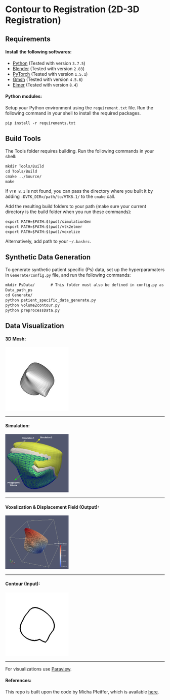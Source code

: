 # Contour to Registration (2D-3D Registration)

## Requirements
#### Install the following softwares:
* [Python](https://www.python.org/downloads/) (Tested with version `3.7.5`)
* [Blender](https://www.blender.org/download/) (Tested with version `2.83`)
* [PyTorch](https://pytorch.org/) (Tested with version `1.5.1`)
* [Gmsh](https://gmsh.info/) (Tested with version `4.5.6`)
* [Elmer](https://github.com/elmercsc/elmerfem) (Tested with version `8.4`)

#### Python modules:
Setup your Python environment using the `requirement.txt` file. Run the following command in your shell to install the required packages.
```
pip install -r requirements.txt
```

## Build Tools
The Tools folder requires building. Run the following commands in your shell:
```
mkdir Tools/Build
cd Tools/Build
cmake ../Source/
make
```

If `VTK 8.1` is not found, you can pass the directory where you built it by adding `-DVTK_DIR=/path/to/VTK8.1/` to the `cmake` call.


Add the resulting build folders to your path (make sure your current directory is the build folder when you run these commands):
```
export PATH=$PATH:$(pwd)/simulationGen
export PATH=$PATH:$(pwd)/vtk2elmer
export PATH=$PATH:$(pwd)/voxelize
```

Alternatively, add path to your `~/.bashrc`.


## Synthetic Data Generation
To generate synthetic patient specific (Ps) data, set up the hyperparamaters in `Generate/config.py` file, and run the following commands:

```
mkdir PsData/       # This folder must also be defined in config.py as Data_path_ps
cd Generate/
python patient_specific_data_generate.py
python volume2contour.py
python preprocessData.py
```

## Data Visualization

#### 3D Mesh:


<img src="./samples/mesh_sample.jpeg" alt="Mesh" width="200"/>

----------------

#### Simulation:


<img src="./samples/simulation.png" alt="Simulation" width="200"/>

----------------

#### Voxelization & Displacement Field (Output):


<img src="./samples/voxelization.png" alt="Voxelization" width="200"/>

----------------

#### Contour (Input):


<img src="./samples/contour.jpeg" alt="Contour" width="200"/>

----------------


For visualizations use [Paraview](https://www.paraview.org/).

#### References:
This repo is built upon the code by Micha Pfeiffer, which is available [here](https://gitlab.com/nct_tso_public/cnn-deformation-estimation/-/tree/master/).
